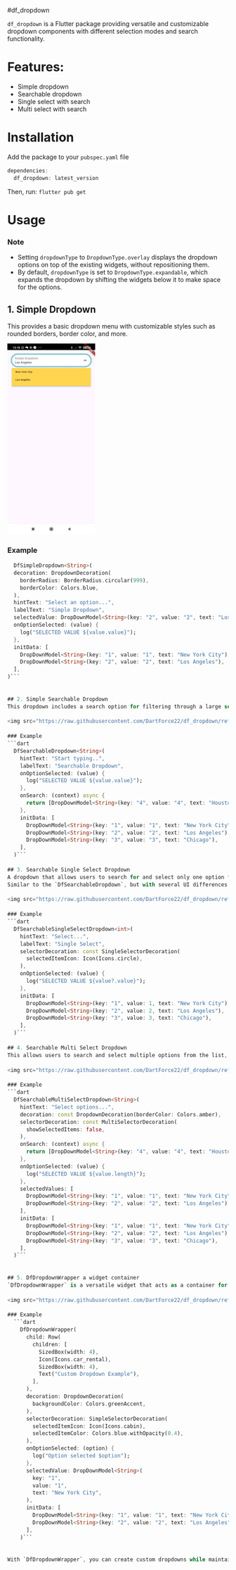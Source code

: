 #df_dropdown

`df_dropdown` is a Flutter package providing versatile and customizable dropdown components with different selection modes and search functionality.

# Features:

- Simple dropdown
- Searchable dropdown
- Single select with search
- Multi select with search

# Installation

Add the package to your `pubspec.yaml` file

```dart
dependencies:
  df_dropdown: latest_version
```

Then, run: `flutter pub get`

# Usage

### Note
- Setting `dropdownType` to `DropdownType.overlay` displays the dropdown options on top of the existing widgets, without repositioning them.
- By default, `dropdownType` is set to `DropdownType.expandable`, which expands the dropdown by shifting the widgets below it to make space for the options.

## 1. Simple Dropdown
  This provides a basic dropdown menu with customizable styles such as rounded borders, border color, and more.
  
  <img src="https://raw.githubusercontent.com/DartForce22/df_dropdown/refs/heads/main/assets/simple-dd.jpg" alt="drawing" width="200"/>

  ### Example
  ```dart
    DfSimpleDropdown<String>(
    decoration: DropdownDecoration(
      borderRadius: BorderRadius.circular(999),
      borderColor: Colors.blue,
    ),
    hintText: "Select an option...",
    labelText: "Simple Dropdown",
    selectedValue: DropDownModel<String>(key: "2", value: "2", text: "Los Angeles"),
    onOptionSelected: (value) {
      log("SELECTED VALUE ${value.value}");
    },
    initData: [
      DropDownModel<String>(key: "1", value: "1", text: "New York City"),
      DropDownModel<String>(key: "2", value: "2", text: "Los Angeles"),
    ],
  )```
  
  
  ## 2. Simple Searchable Dropdown
  This dropdown includes a search option for filtering through a large set of options, helping users quickly find what they’re looking for.
  
  <img src="https://raw.githubusercontent.com/DartForce22/df_dropdown/refs/heads/main/assets/searchable-dd.jpg" alt="drawing" width="200"/>
  
  ### Example
  ```dart
    DfSearchableDropdown<String>(
      hintText: "Start typing..",
      labelText: "Searchable Dropdown",
      onOptionSelected: (value) {
        log("SELECTED VALUE ${value.value}");
      },
      onSearch: (context) async {
        return [DropDownModel<String>(key: "4", value: "4", text: "Houston")];
      },
      initData: [
        DropDownModel<String>(key: "1", value: "1", text: "New York City"),
        DropDownModel<String>(key: "2", value: "2", text: "Los Angeles"),
        DropDownModel<String>(key: "3", value: "3", text: "Chicago"),
      ],
    )```
 
  ## 3. Searchable Single Select Dropdown
  A dropdown that allows users to search for and select only one option from the list, ideal for forms where only one selection is required.
  Similar to the `DfSearchableDropdown`, but with several UI differences.
  
  <img src="https://raw.githubusercontent.com/DartForce22/df_dropdown/refs/heads/main/assets/single-select-dd.jpg" alt="drawing" width="200"/>
  
  ### Example
  ```dart
    DfSearchableSingleSelectDropdown<int>(
      hintText: "Select...",
      labelText: "Single Select",
      selectorDecoration: const SingleSelectorDecoration(
        selectedItemIcon: Icon(Icons.circle),
      ),
      onOptionSelected: (value) {
        log("SELECTED VALUE ${value?.value}");
      },
      initData: [
        DropDownModel<String>(key: "1", value: 1, text: "New York City"),
        DropDownModel<String>(key: "2", value: 2, text: "Los Angeles"),
        DropDownModel<String>(key: "3", value: 3, text: "Chicago"),
      ],
    )```
  
  ## 4. Searchable Multi Select Dropdown
  This allows users to search and select multiple options from the list, perfect for scenarios where more than one selection is necessary.
  
  <img src="https://raw.githubusercontent.com/DartForce22/df_dropdown/refs/heads/main/assets/multi-select-dd.jpg" alt="drawing" width="200"/>
  
  ### Example
  ```dart
    DfSearchableMultiSelectDropdown<String>(
      hintText: "Select options...",
      decoration: const DropdownDecoration(borderColor: Colors.amber),
      selectorDecoration: const MultiSelectorDecoration(
        showSelectedItems: false,
      ),
      onSearch: (context) async {
        return [DropDownModel<String>(key: "4", value: "4", text: "Houston")];
      },
      onOptionSelected: (value) {
        log("SELECTED VALUE ${value.length}");
      },
      selectedValues: [
        DropDownModel<String>(key: "1", value: "1", text: "New York City"),
        DropDownModel<String>(key: "2", value: "2", text: "Los Angeles"),
      ],
      initData: [
        DropDownModel<String>(key: "1", value: "1", text: "New York City"),
        DropDownModel<String>(key: "2", value: "2", text: "Los Angeles"),
        DropDownModel<String>(key: "3", value: "3", text: "Chicago"),
      ],
    )```


  ## 5. DfDropdownWrapper a widget container
  `DfDropdownWrapper` is a versatile widget that acts as a container for any custom widget while providing an integrated dropdown functionality. You can wrap any widget inside the `DfDropdownWrapper`, and it will allow you to show dropdown options with customizable design and behavior.
  
  <img src="https://raw.githubusercontent.com/DartForce22/df_dropdown/refs/heads/overlay_fix/assets/wrapper-dd.jpg" alt="drawing" width="200"/>

  ### Example
    ```dart
      DfDropdownWrapper(
        child: Row(
          children: [
            SizedBox(width: 4),
            Icon(Icons.car_rental),
            SizedBox(width: 4),
            Text("Custom Dropdown Example"),
          ],
        ),
        decoration: DropdownDecoration(
          backgroundColor: Colors.greenAccent,
        ),
        selectorDecoration: SimpleSelectorDecoration(
          selectedItemIcon: Icon(Icons.cabin),
          selectedItemColor: Colors.blue.withOpacity(0.4),
        ),
        onOptionSelected: (option) {
          log("Option selected $option");
        },
        selectedValue: DropDownModel<String>(
          key: "1",
          value: "1",
          text: "New York City",
        ),
        initData: [
          DropDownModel<String>(key: "1", value: "1", text: "New York City"),
          DropDownModel<String>(key: "2", value: "2", text: "Los Angeles"),
        ],
      )```
  
    
With `DfDropdownWrapper`, you can create custom dropdowns while maintaining flexibility for the content you display inside the dropdown selector.







      

      


